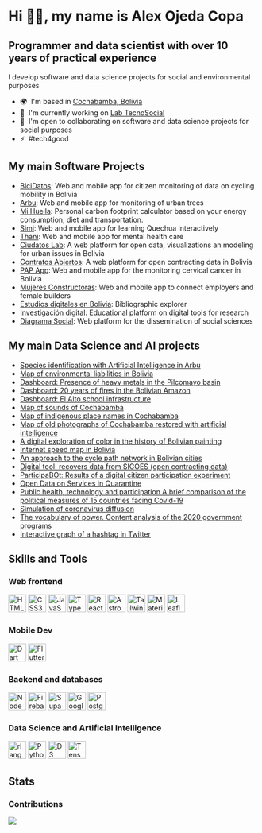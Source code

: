 # Hi 👋🏼, my name is Alex Ojeda Copa

## Programmer and data scientist with over 10 years of practical experience

I develop software and data science projects for social and environmental purposes

*   🌍  I'm based in [Cochabamba, Bolivia](https://es.wikipedia.org/wiki/Cochabamba)
*   🚀  I'm currently working on [Lab TecnoSocial](http://https://labtecnosocial.org/)
*   🤝  I'm open to collaborating on software and data science projects for social purposes
*   ⚡  #tech4good

## My main Software Projects
- [BiciDatos](http://bicidatos.org/): Web and mobile app for citizen monitoring of data on cycling mobility in Bolivia
- [Arbu](https://arbu.app/): Web and mobile app for monitoring of urban trees
- [Mi Huella](https://mihuella.app/): Personal carbon footprint calculator based on your energy consumption, diet and transportation.
- [Simi](https://simiquechua.app/): Web and mobile app for learning Quechua interactively
- [Thani](https://thaniconecta.app/): Web and mobile app for mental health care
- [Ciudatos Lab](https://ciudatoslab.org/): A web platform for open data, visualizations an modeling for urban issues in Bolivia
- [Contratos Abiertos](https://contratosabiertos-bo.org/): A web platform for open contracting data in Bolivia
- [PAP App](https://play.google.com/store/apps/details?id=org.labtecnosocial.pap_movil): Web and mobile app for the monitoring cervical cancer in Bolivia
- [Mujeres Constructoras](https://play.google.com/store/apps/details?id=org.latecnosocial.mujeres_constructoras): Web and mobile app to connect employers and female builders
- [Estudios digitales en Bolivia](https://labtecnosocial.org/app-bibdigital/): Bibliographic explorer
- [Investigación digital](https://investigacion-digital.org/): Educational platform on digital tools for research
- [Diagrama Social](https://diagramasocial.org/): Web platform for the dissemination of social sciences

## My main Data Science and AI projects
- [Species identification with Artificial Intelligence in Arbu](https://play.google.com/store/apps/details?id=org.labtecnosocial.arbu.android&hl=es_BO)
- [Map of environmental liabilities in Bolivia](https://www.connectas.org/especiales/bolivia-pais-de-la-tierra-envenenada/)
- [Dashboard: Presence of heavy metals in the Pilcomayo basin](https://labtecnosocial.shinyapps.io/dashboard-pilcomayo/)
- [Dashboard: 20 years of fires in the Bolivian Amazon](https://labtecnosocial.shinyapps.io/incendios-bol/)
- [Dashboard: El Alto school infrastructure](https://labtecnosocial.org/dashboard-infraestructura-escolar-de-el-alto/)
- [Map of sounds of Cochabamba](https://lab-tecnosocial.github.io/mapa-cocha-sonidos/)
- [Map of indigenous place names in Cochabamba](https://lab-tecnosocial.github.io/mapa-cocha-toponimos/)
- [Map of old photographs of Cochabamba restored with artificial intelligence](https://labtecnosocial.org/app-cocha-antigua/)
- [A digital exploration of color in the history of Bolivian painting](https://labtecnosocial.org/exploracion-digital-del-color-en-la-historia-de-la-pintura-boliviana/)
- [Internet speed map in Bolivia](https://labtecnosocial.org/mapa-de-velocidad-de-internet-en-bolivia/)
- [An approach to the cycle path network in Bolivian cities](https://labtecnosocial.org/una-aproximacion-a-la-red-de-ciclovias-en-las-ciudades-bolivianas/)
- [Digital tool: recovers data from SICOES (open contracting data)](https://labtecnosocial.org/recupera-datos-de-sicoes/)
- [ParticipaBOt: Results of a digital citizen participation experiment](https://labtecnosocial.org/participabot-resultados-de-un-experimento/)
- [Open Data on Services in Quarantine](https://labtecnosocial.org/datos-abiertos-sobre-los-servicios-en-la-cuarentena/)
- [Public health, technology and participation
A brief comparison of the political measures of 15 countries facing Covid-19](https://labtecnosocial.org/salud-publica-tecnologia-y-participacion/)
- [Simulation of coronavirus diffusion](https://labtecnosocial.org/simulacion-de-difusion-de-coronavirus/)
- [The vocabulary of power. Content analysis of the 2020 government programs](https://labtecnosocial.org/el-vocabulario-del-poder/)
- [Interactive graph of a hashtag in Twitter](https://labtecnosocial.org/grafo-interactivo-de-un-hashtag/)

## Skills and Tools

### Web frontend
  <a href="https://developer.mozilla.org/en-US/docs/Glossary/HTML5" target="_blank" rel="noreferrer"><img
          src="https://raw.githubusercontent.com/danielcranney/readme-generator/main/public/icons/skills/html5-colored.svg"
          width="36" height="36" alt="HTML5" /></a>
  <a href="https://www.w3.org/TR/CSS/#css" target="_blank" rel="noreferrer"><img
          src="https://raw.githubusercontent.com/danielcranney/readme-generator/main/public/icons/skills/css3-colored.svg"
          width="36" height="36" alt="CSS3" /></a>
  <a href="https://developer.mozilla.org/en-US/docs/Web/JavaScript" target="_blank" rel="noreferrer"><img
            src="https://raw.githubusercontent.com/danielcranney/readme-generator/main/public/icons/skills/javascript-colored.svg"
            width="36" height="36" alt="JavaScript" /></a>
  <a href="https://www.typescriptlang.org/" target="_blank" rel="noreferrer"><img
          src="https://raw.githubusercontent.com/danielcranney/readme-generator/main/public/icons/skills/typescript-colored.svg"
          width="36" height="36" alt="TypeScript" /></a>
  <a href="https://reactjs.org/" target="_blank" rel="noreferrer"><img
          src="https://raw.githubusercontent.com/danielcranney/readme-generator/main/public/icons/skills/react-colored.svg"
          width="36" height="36" alt="React" /></a>
    <a href="https://astro.build/" target="_blank" rel="noreferrer"><img
          src="https://astro.js.org/astro.png"
          width="36" height="36" alt="Astro" /></a>
        <a href="https://tailwindcss.com/" target="_blank" rel="noreferrer"><img
          src="https://raw.githubusercontent.com/danielcranney/readme-generator/main/public/icons/skills/tailwindcss-colored.svg"
          width="36" height="36" alt="TailwindCSS" /></a>
    <a href="https://mui.com/" target="_blank" rel="noreferrer"><img
          src="https://raw.githubusercontent.com/danielcranney/readme-generator/main/public/icons/skills/materialui-colored.svg"
          width="36" height="36" alt="Material UI" /></a>
 <a href="https://leafletjs.com/" target="_blank" rel="noreferrer"><img
          src="https://avatars.githubusercontent.com/u/2854298?s=200&v=4"
          width="36" height="36" alt="Leaflet" /></a>

### Mobile Dev
   <a href="https://dart.dev/" target="_blank" rel="noreferrer"><img
            src="https://raw.githubusercontent.com/danielcranney/readme-generator/main/public/icons/skills/dart-colored.svg"
            width="36" height="36" alt="Dart" /></a>
  <a href="https://flutter.dev/" target="_blank" rel="noreferrer"><img
          src="https://raw.githubusercontent.com/danielcranney/readme-generator/main/public/icons/skills/flutter-colored.svg"
          width="36" height="36" alt="Flutter" /></a>

### Backend and databases
  <a href="https://nodejs.org/en/" target="_blank" rel="noreferrer"><img
          src="https://raw.githubusercontent.com/danielcranney/readme-generator/main/public/icons/skills/nodejs-colored.svg"
          width="36" height="36" alt="NodeJS" /></a>
  <a href="https://firebase.google.com/" target="_blank" rel="noreferrer"><img
          src="https://raw.githubusercontent.com/danielcranney/readme-generator/main/public/icons/skills/firebase-colored.svg"
          width="36" height="36" alt="Firebase" /></a>
  <a href="https://supabase.io/" target="_blank" rel="noreferrer"><img
          src="https://raw.githubusercontent.com/danielcranney/readme-generator/main/public/icons/skills/supabase-colored.svg"
          width="36" height="36" alt="Supabase" /></a>
  <a href="https://cloud.google.com/" target="_blank" rel="noreferrer"><img
          src="https://raw.githubusercontent.com/danielcranney/readme-generator/main/public/icons/skills/googlecloud-colored.svg"
          width="36" height="36" alt="Google Cloud" /></a>
  <a href="https://www.postgresql.org/" target="_blank" rel="noreferrer"><img
          src="https://raw.githubusercontent.com/danielcranney/readme-generator/main/public/icons/skills/postgresql-colored.svg"
          width="36" height="36" alt="PostgreSQL" /></a>

### Data Science and Artificial Intelligence

<a href="https://www.r-project.org/" target="_blank" rel="noreferrer"><img
          src="https://raw.githubusercontent.com/danielcranney/readme-generator/main/public/icons/skills/rlang-colored.svg"
          width="36" height="36" alt="rlang" /></a>
<a href="https://www.python.org/" target="_blank" rel="noreferrer"><img
            src="https://raw.githubusercontent.com/danielcranney/readme-generator/main/public/icons/skills/python-colored.svg"
            width="36" height="36" alt="Python" /></a>
<a href="https://d3js.org/" target="_blank" rel="noreferrer"><img
            src="https://avatars.githubusercontent.com/u/1562726?v=4"
            width="36" height="36" alt="D3" /></a>
 <a href="https://www.tensorflow.org/" target="_blank" rel="noreferrer"><img
          src="https://raw.githubusercontent.com/danielcranney/readme-generator/main/public/icons/skills/tensorflow-colored.svg"
          width="36" height="36" alt="TensorFlow" />
  </a>
                      

## Stats
### Contributions
  <a
  href="http://www.github.com/alex-roc"><img
src="https://github-readme-streak-stats.herokuapp.com/?user=alex-roc&stroke=ffffff&background=1c1917&ring=22c55e&fire=22c55e&currStreakNum=ffffff&currStreakLabel=22c55e&sideNums=ffffff&sideLabels=ffffff&dates=ffffff&hide_border=true" /></a>
